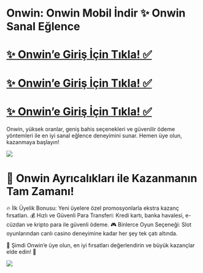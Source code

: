 # Onwin: Onwin Mobil İndir ✨ Onwin Sanal Eğlence

# <a href="http://yenilink.org/onwin">✨ Onwin’e Giriş İçin Tıkla! ✅</a>  
# <a href="http://yenilink.org/onwin">✨ Onwin’e Giriş İçin Tıkla! ✅</a>  
# <a href="http://yenilink.org/onwin">✨ Onwin’e Giriş İçin Tıkla! ✅</a>    
Onwin, yüksek oranlar, geniş bahis seçenekleri ve güvenilir ödeme yöntemleri ile en iyi sanal eğlence deneyimini sunar. Hemen üye olun, kazanmaya başlayın!

<a href="http://yenilink.org/onwin"><img src="https://s13.gifyu.com/images/b2l9N.gif"></a> 

# 🎁 Onwin Ayrıcalıkları ile Kazanmanın Tam Zamanı!
🔥 İlk Üyelik Bonusu: Yeni üyelere özel promosyonlarla ekstra kazanç fırsatları.
💰 Hızlı ve Güvenli Para Transferi: Kredi kartı, banka havalesi, e-cüzdan ve kripto para ile güvenli ödeme.
🎮 Binlerce Oyun Seçeneği: Slot oyunlarından canlı casino deneyimine kadar her şey tek çatı altında.

🎯 Şimdi Onwin’e üye olun, en iyi fırsatları değerlendirin ve büyük kazançlar elde edin! 🚀

<a href="http://yenilink.org/onwin"><img src="https://s13.gifyu.com/images/b2l9E.gif"></a> 

